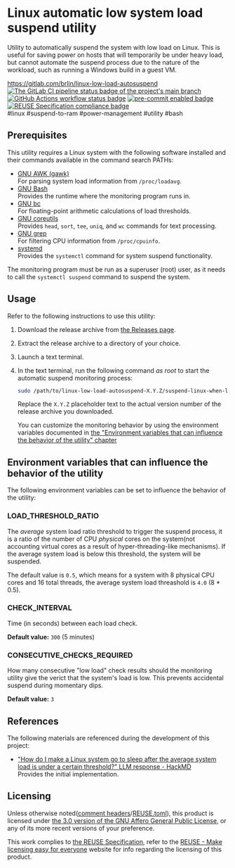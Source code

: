 # Linux automatic low system load suspend utility

Utility to automatically suspend the system with low load on Linux. This is useful for saving power on hosts that will temporarily be under heavy load, but cannot automate the suspend process due to the nature of the workload, such as running a Windows build in a guest VM.

<https://gitlab.com/brlin/linux-low-load-autosuspend>  
[![The GitLab CI pipeline status badge of the project's `main` branch](https://gitlab.com/brlin/linux-low-load-autosuspend/badges/main/pipeline.svg?ignore_skipped=true "Click here to check out the comprehensive status of the GitLab CI pipelines")](https://gitlab.com/brlin/linux-low-load-autosuspend/-/pipelines) [![GitHub Actions workflow status badge](https://github.com/brlin-tw/linux-low-load-autosuspend/actions/workflows/check-potential-problems.yml/badge.svg "GitHub Actions workflow status")](https://github.com/brlin-tw/linux-low-load-autosuspend/actions/workflows/check-potential-problems.yml) [![pre-commit enabled badge](https://img.shields.io/badge/pre--commit-enabled-brightgreen?logo=pre-commit&logoColor=white "This project uses pre-commit to check potential problems")](https://pre-commit.com/) [![REUSE Specification compliance badge](https://api.reuse.software/badge/gitlab.com/brlin/linux-low-load-autosuspend "This project complies to the REUSE specification to decrease software licensing costs")](https://api.reuse.software/info/gitlab.com/brlin/linux-low-load-autosuspend)  
\#linux \#suspend-to-ram \#power-management \#utility \#bash

## Prerequisites

This utility requires a Linux system with the following software installed and their commands available in the command search PATHs:

* [GNU AWK (gawk)](https://www.gnu.org/software/gawk/)  
  For parsing system load information from `/proc/loadavg`.
* [GNU Bash](https://www.gnu.org/software/bash/)  
  Provides the runtime where the monitoring program runs in.
* [GNU bc](https://www.gnu.org/software/bc/)  
  For floating-point arithmetic calculations of load thresholds.
* [GNU coreutils](https://www.gnu.org/software/coreutils/)  
  Provides `head`, `sort`, `tee`, `uniq`, and `wc` commands for text processing.
* [GNU grep](https://www.gnu.org/software/grep/)  
  For filtering CPU information from `/proc/cpuinfo`.
* [systemd](https://systemd.io/)  
  Provides the `systemctl` command for system suspend functionality.

The monitoring program must be run as a superuser (root) user, as it needs to call the `systemctl suspend` command to suspend the system.

## Usage

Refer to the following instructions to use this utility:

1. Download the release archive from [the Releases page](https://gitlab.com/brlin/linux-low-load-autosuspend/-/releases).
1. Extract the release archive to a directory of your choice.
1. Launch a text terminal.
1. In the text terminal, run the following command _as root_ to start the automatic suspend monitoring process:

    ```bash
    sudo /path/to/linux-low-load-autosuspend-X.Y.Z/suspend-linux-when-low-load.sh
    ```

   Replace the `X.Y.Z` placeholder text to the actual version number of the release archive you downloaded.

   You can customize the monitoring behavior by using the environment variables documented in [the "Environment variables that can influence the behavior of the utility" chapter](#environment-variables-that-can-influence-the-behavior-of-the-utility)

## Environment variables that can influence the behavior of the utility

The following environment variables can be set to influence the behavior of the utility:

### LOAD\_THRESHOLD\_RATIO

The _average_ system load ratio threshold to trigger the suspend process, it is a ratio of the number of CPU _physical_ cores on the system(not accounting virtual cores as a result of hyper-threading-like mechanisms).  If the average system load is below this threshold, the system will be suspended.

The default value is `0.5`, which means for a system with 8 physical CPU cores and 16 total threads, the average system load threashold is `4.0` (8 * 0.5).

### CHECK\_INTERVAL

Time (in seconds) between each load check.

**Default value:** `300` (5 minutes)

### CONSECUTIVE\_CHECKS\_REQUIRED

How many consecutive "low load" check results should the monitoring utility give the verict that the system's load is low.  This prevents accidental suspend during momentary dips.

**Default value:** `3`

## References

The following materials are referenced during the development of this project:

* ["How do I make a Linux system go to sleep after the average system load is under a certain threshold?" LLM response - HackMD](https://hackmd.io/@brlin/HJKJ01Dfgg)  
  Provides the initial implementation.

## Licensing

Unless otherwise noted([comment headers](https://reuse.software/spec-3.3/#comment-headers)/[REUSE.toml](https://reuse.software/spec-3.3/#reusetoml)), this product is licensed under [the 3.0 version of the GNU Affero General Public License](https://www.gnu.org/licenses/agpl-3.0.en.html), or any of its more recent versions of your preference.

This work complies to [the REUSE Specification](https://reuse.software/spec/), refer to the [REUSE - Make licensing easy for everyone](https://reuse.software/) website for info regarding the licensing of this product.
